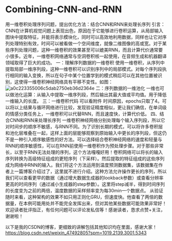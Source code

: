 # Combining-CNN-and-RNN
用一维卷积处理序列问题，提出优化方法：结合CNN和RNN来处理长序列
引言：CNN在计算机视觉问题上表现出色，原因在于它能够进行卷积运算，从局部输入图块中提取特征，并能将表示模块化，同时可以高效地利用数据，同样也让它对序列处理特别有效，时间可以被看做一个空间维度，就像二维图像的高或宽。对于某些序列处理问题，这种一维卷积的效果甚至可以媲美RNN，而且计算代价通常要小很多。近年，一维卷积网络通常与空洞卷积核一起使用，在音频生成和机器翻译领域取得了巨大的成功。
一：理解序列数据的一维卷积
使用一维卷积，从序列中提取局部一维序列段，这种一维卷积可以识别序列中的局部模式。对每个序列段执行相同的输入变换，所以在句子中某个位置学到的模式稍后可以在其他位置被识别，这使得一维卷积神经网络具有平移不变性。如图：
![a0c223355006c5dab2750eb36d2364e](https://user-images.githubusercontent.com/118498273/233898503-9aefa0cf-fc8e-4fc4-8fba-cc10060ee177.jpg)
二：序列数据的一维池化
一维也可以做池化运算：从输入中提取一维序列段，然后输出其最大值或平均值。用于降低一维输入的长度。
三：一维卷积代码
可以看附件
时间原因，epochs只取了4。可以将以上结果与循环网络进行比较，发现验证精度相似，更让我们确信，在单词级的情感分类任务上，一维卷积可以代替RNN，而且速度快，计算代价低。
四、结合CNN和RNN来处理长序列
一维卷积神经网络分别处理每个输入序列段，所以它对时间步的顺序不敏感，与RNN不同。为了识别长期的模式，可以将许多卷积层和池化层堆叠在一起，这样上面的层能够观察到原始输入中更长的序列段，但这仍不是一种引入顺序敏感性的好方法。可以选择结合卷积神经网络的速度和轻量与RNN的顺序敏感性，可以在RNN前使用一维卷积作为预处理步骤。对于那些非常长，以至于RNN无法处理的序列，这个方法嘎嘎好用！卷积网络可以将长的输入序列转换为高级特征组成的更短序列（下采样）。然后提取的特征组成的这些序列成为网络中RNN的输入。我们将这个方法运用到温度预测数据集，该数据集在作者上一篇博客介绍过了，这里就不进行介绍。这种方法允许操作更长的序列，所以我们可以查看更早的数据（通过增大数据生成器的lookback参数）或查看分辨率更高的时间序列（通过减小生成器的step参数）。这里将step减半，得到时间序列的长度变为之前的两倍，温度数据的采样频率变为每30min一个数据点。
从验证随时来看，这种架构的效果不如只用正则化GRU，但速度快。他查看了两倍的数据量，在本例可能用处并不能完全发挥出来，但对其他某些数据可能效果非常好！
欢迎读者批评指正，有任何问题可以评论发私信等！感谢读者，恳求点赞+关注，谢谢啦！

以下是我的CSDN的博客，更细致的讲解包括其他知识均在里面，感谢大家！
https://blog.csdn.net/weixin_47492805?spm=1019.2139.3001.5343
